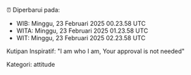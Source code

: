 ⏰ Diperbarui pada:
- WIB: Minggu, 23 Februari 2025 00.23.58 UTC
- WITA: Minggu, 23 Februari 2025 01.23.58 UTC
- WIT: Minggu, 23 Februari 2025 02.23.58 UTC

Kutipan Inspiratif:
"I am who I am, Your approval is not needed"


Kategori: attitude

